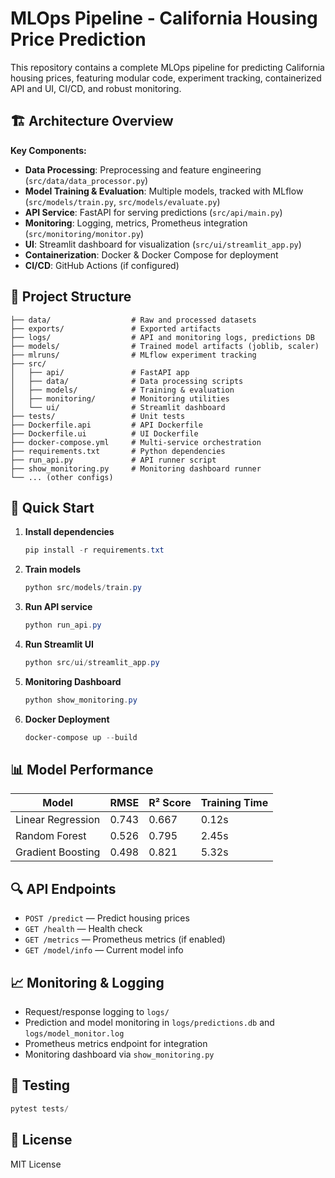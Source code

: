 
# MLOps Pipeline - California Housing Price Prediction

This repository contains a complete MLOps pipeline for predicting California housing prices, featuring modular code, experiment tracking, containerized API and UI, CI/CD, and robust monitoring.


## 🏗️ Architecture Overview

**Key Components:**
- **Data Processing**: Preprocessing and feature engineering (`src/data/data_processor.py`)
- **Model Training & Evaluation**: Multiple models, tracked with MLflow (`src/models/train.py`, `src/models/evaluate.py`)
- **API Service**: FastAPI for serving predictions (`src/api/main.py`)
- **Monitoring**: Logging, metrics, Prometheus integration (`src/monitoring/monitor.py`)
- **UI**: Streamlit dashboard for visualization (`src/ui/streamlit_app.py`)
- **Containerization**: Docker & Docker Compose for deployment
- **CI/CD**: GitHub Actions (if configured)


## 📁 Project Structure

```
├── data/                  # Raw and processed datasets
├── exports/               # Exported artifacts
├── logs/                  # API and monitoring logs, predictions DB
├── models/                # Trained model artifacts (joblib, scaler)
├── mlruns/                # MLflow experiment tracking
├── src/
│   ├── api/               # FastAPI app
│   ├── data/              # Data processing scripts
│   ├── models/            # Training & evaluation
│   ├── monitoring/        # Monitoring utilities
│   └── ui/                # Streamlit dashboard
├── tests/                 # Unit tests
├── Dockerfile.api         # API Dockerfile
├── Dockerfile.ui          # UI Dockerfile
├── docker-compose.yml     # Multi-service orchestration
├── requirements.txt       # Python dependencies
├── run_api.py             # API runner script
├── show_monitoring.py     # Monitoring dashboard runner
└── ... (other configs)
```


## 🚀 Quick Start

1. **Install dependencies**
   ```powershell
   pip install -r requirements.txt
   ```

2. **Train models**
   ```powershell
   python src/models/train.py
   ```

3. **Run API service**
   ```powershell
   python run_api.py
   ```

4. **Run Streamlit UI**
   ```powershell
   python src/ui/streamlit_app.py
   ```

5. **Monitoring Dashboard**
   ```powershell
   python show_monitoring.py
   ```

6. **Docker Deployment**
   ```powershell
   docker-compose up --build
   ```


## 📊 Model Performance

| Model | RMSE | R² Score | Training Time |
|-------|------|----------|---------------|
| Linear Regression | 0.743 | 0.667 | 0.12s |
| Random Forest | 0.526 | 0.795 | 2.45s |
| Gradient Boosting | 0.498 | 0.821 | 5.32s |


## 🔍 API Endpoints

- `POST /predict` — Predict housing prices
- `GET /health` — Health check
- `GET /metrics` — Prometheus metrics (if enabled)
- `GET /model/info` — Current model info


## 📈 Monitoring & Logging

- Request/response logging to `logs/`
- Prediction and model monitoring in `logs/predictions.db` and `logs/model_monitor.log`
- Prometheus metrics endpoint for integration
- Monitoring dashboard via `show_monitoring.py`


## 🧪 Testing

```powershell
pytest tests/
```


## 📝 License

MIT License
